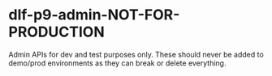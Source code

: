 # dlf-p9-admin-NOT-FOR-PRODUCTION
Admin APIs for dev and test purposes only. These should never be added to demo/prod environments as they can break or delete everything.
